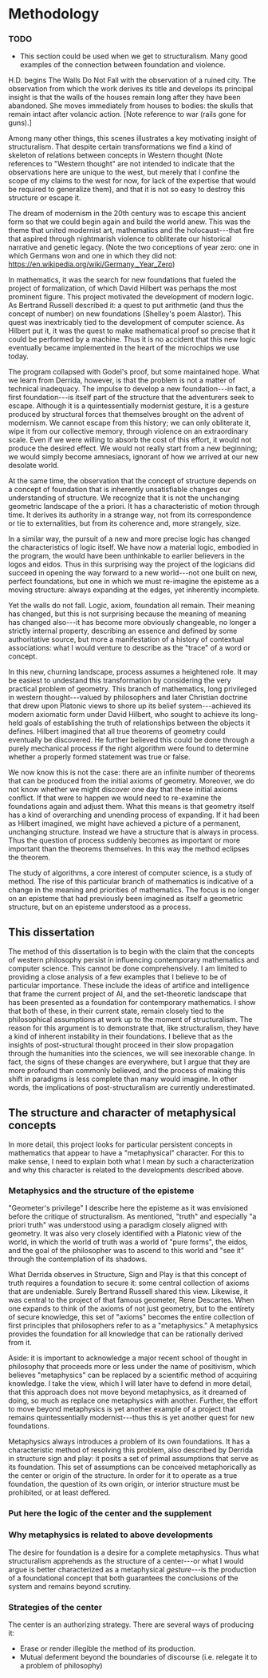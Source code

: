 # Methodology
### TODO
* This section could be used when we get to structuralism. Many good examples of the connection between foundation and violence.

H.D. begins The Walls Do Not Fall with the observation of a ruined city. The observation from which the work derives its title and develops its principal insight is that the walls of the houses remain long after they have been abandoned. She moves immediately from houses to bodies: the skulls that remain intact after volancic action. [Note reference to war (rails gone for guns).]

Among many other things, this scenes illustrates a key motivating insight of structuralism. That despite certain transformations we find a kind of skeleton of relations between concepts in Western thought (Note references to "Western thought" are not intended to indicate that the observations here are unique to the west, but merely that I confine the scope of my claims to the west for now, for lack of the expertise that would be required to generalize them), and that it is not so easy to destroy this structure or escape it.

The dream of modernism in the 20th century was to escape this ancient form so that we could begin again and build the world anew. This was the theme that united modernist art, mathematics and the holocaust---that fire that aspired through nightmarish violence to obliterate our historical narrative and genetic legacy. (Note the two conceptions of year zero: one in which Germans won and one in which they did not: https://en.wikipedia.org/wiki/Germany,_Year_Zero)

In mathematics, it was the search for new foundations that fueled the project of formalization, of which David Hilbert was perhaps the most prominent figure. This project motivated the development of modern logic. As Bertrand Russell described it: a quest to put arithmetic (and thus the concept of number) on new foundations  (Shelley's poem Alastor). This quest was inextricably tied to the development of computer science. As Hilbert put it, it was the quest to make mathematical proof so precise that it could be performed by a machine. Thus it is no accident that this new logic eventually became implemented in the heart of the microchips we use today.

The program collapsed with Godel's proof, but some maintained hope. What we learn from Derrida, however, is that the problem is not a matter of technical inadequacy. The impulse to develop a new foundation---in fact, a first foundation---is itself part of the structure that the adventurers seek to escape. Although it is a quintessentially modernist gesture, it is a gesture produced by structural forces that themselves brought on the advent of modernism. We cannot escape from this history; we can only obliterate it, wipe it from our collective memory, through violence on an extraordinary scale. Even if we were willing to absorb the cost of this effort, it would not produce the desired effect. We would not really start from a new beginning; we would simply become amnesiacs, ignorant of how we arrived at our new desolate world.

At the same time, the observation that the concept of structure depends on a concept of foundation that is inherently unsatisfiable changes our understanding of structure. We recognize that it is not the unchanging geometric landscape of the a priori. It has a characteristic of motion through time. It derives its authority in a strange way, not from its correspondence or tie to externalities, but from its coherence and, more strangely, size.

In a similar way, the pursuit of a new and more precise logic has changed the characteristics of logic itself. We have now a material logic, embodied in the program, the would have been unthinkable to earlier believers in the logos and eidos. Thus in this surprising way the project of the logicians did succeed in opening the way forward to a new world---not one built on new, perfect foundations, but one in which we must re-imagine the episteme as a moving structure: always expanding at the edges, yet inherently incomplete. 

Yet the walls do not fall. Logic, axiom, foundation all remain. Their meaning has changed, but this is not surprising because the meaning of meaning has changed also---it has become more obviously changeable, no longer a strictly internal property, describing an essence and defined by some authoritative source, but more a manifestation of a history of contextual associations: what I would venture to describe as the "trace" of a word or concept.

In this new, churning landscape, process assumes a heightened role. It may be easiest to undestand this transformation by considering the very practical problem of geometry. This branch of mathematics, long privileged in western thought---valued by philosophers and later Christian doctrine that drew upon Platonic views to shore up its belief system---achieved its modern axiomatic form under David Hilbert, who sought to achieve its long-held goals of establishing the truth of relationships between the objects it defines. Hilbert imagined that all true theorems of geometry could eventually be discovered. He further believed this could be done through a purely mechanical process if the right algorithm were found to determine whether a properly formed statement was true or false.

We now know this is not the case: there are an infinite number of theorems that can be produced from the initial axioms of geometry. Moreover, we do not know whether we might discover one day that these initial axioms conflict. If that were to happen we would need to re-examine the foundations again and adjust them. What this means is that geometry itself has a kind of overarching and unending process of expanding. If it had been as Hilbert imagined, we might have achieved a picture of a permanent, unchanging structure. Instead we have a structure that is always in process. Thus the question of process suddenly becomes as important or more important than the theorems themselves. In this way the method eclipses the theorem.

The study of algorithms, a core interest of computer science, is a study of method. The rise of this particular branch of mathematics is indicative of a change in the meaning and priorities of mathematics. The focus is no longer on an episteme that had previously been imagined as itself a geometric structure, but on an episteme understood as a process.

## This dissertation
The method of this dissertation is to begin with the claim that the concepts of western philosophy persist in influencing contemporary mathematics and computer science. This cannot be done comprehensively. I am limited to providing a close analysis of a few examples that I believe to be of particular importance. These include the ideas of artifice and intelligence that frame the current project of AI, and the set-theoretic landscape that has been presented as a foundation for contemporary mathematics. I show that both of these, in their current state, remain closely tied to the philosophical assumptions at work up to the moment of structuralism. The reason for this argument is to demonstrate that, like structuralism, they have a kind of inherent instability in their foundations. I believe that as the insights of post-structural thought proceed in their slow propagation through the humanities into the sciences, we will see inexorable change. In fact, the signs of these changes are everywhere, but I argue that they are more profound than commonly believed, and the process of making this shift in paradigms is less complete than many would imagine. In other words, the implications of post-structuralism are currently underestimated.

## The structure and character of metaphysical concepts
In more detail, this project looks for particular persistent concepts in mathematics that appear to have a "metaphysical" character. For this to make sense, I need to explain both what I mean by such a characterization and why this character is related to the developments described above.

### Metaphysics and the structure of the episteme
"Geometer's privilege"
I describe here the episteme as it was envisioned before the critique of structuralism. As mentioned, "truth" and especially "a priori truth" was understood using a paradigm closely aligned with geometry. It was also very closely identified with a Platonic view of the world, in which the world of truth was a world of "pure forms", the eidos, and the goal of the philosopher was to ascend to this world and "see it" through the contemplation of its shadows.

What Derrida observes in Structure, Sign and Play is that this concept of truth requires a foundation to secure it: some central collection of axioms that are undeniable. Surely Bertrand Russell shared this view. Likewise, it was central to the project of that famous geometer, Rene Descartes. When one expands to think of the axioms of not just geometry, but to the entirety of secure knowledge, this set of "axioms" becomes the entire collection of first principles that philosophers refer to as a "metaphysics." A metaphysics provides the foundation for all knowledge that can be rationally derived from it.

Aside: it is important to acknowledge a major recent school of thought in philosophy that proceeds more or less under the name of positivism, which believes "metaphysics" can be replaced by a scientific method of acquiring knowledge. I take the view, which I will later have to defend in more detail, that this approach does not move beyond metaphysics, as it dreamed of doing, so much as replace one metaphysics with another. Further, the effort to move beyond metaphysics is yet another example of a project that remains quintessentially modernist---thus this is yet another quest for new foundations.

Metaphysics always introduces a problem of its own foundations. It has a characteristic method of resolving this problem, also described by Derrida in structure sign and play: it posits a set of primal assumptions that serve as its foundation. This set of assumptions can be conceived metaphorically as the center or origin of the structure. In order for it to operate as a true foundation, the question of its own origin, or interior structure must be prohibited, or at least deffered.

### Put here the logic of the center and the supplement


### Why metaphysics is related to above developments

The desire for foundation is a desire for a complete metaphysics. Thus what structuralism apprehends as the structure of a center---or what I would argue is better characterized as a metaphysical _gesture_---is the production of a foundational concept that both guarantees the conclusions of the system and remains beyond scrutiny.

### Strategies of the center
The center is an authorizing strategy. There are several ways of producing it:
* Erase or render illegible the method of its production.
* Mutual deferment beyond the boundaries of discourse (i.e. relegate it to a problem of philosophy)


